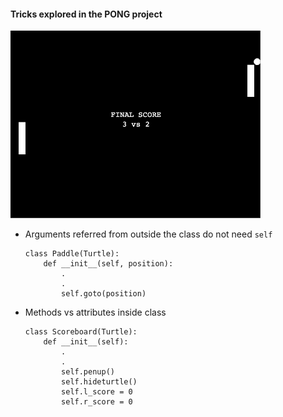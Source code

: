 #### Tricks explored in the PONG project

<img src="https://github.com/hoytlui/Experiments/blob/main/Inheritance%20-%20pong/image.png" width="400" height="300">

- Arguments referred from outside the class do not need `self`
  ```
  class Paddle(Turtle):
      def __init__(self, position):
          .
          .
          self.goto(position)
  ```

- Methods vs attributes inside class
  ```
  class Scoreboard(Turtle):
      def __init__(self):
          .
          .
          self.penup()
          self.hideturtle()
          self.l_score = 0
          self.r_score = 0
  ```
